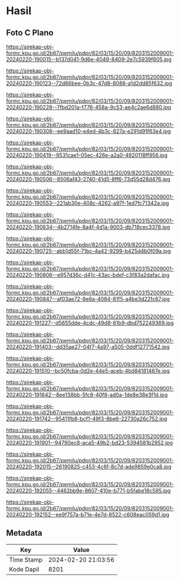 # Hasil

## Foto C Plano

https://sirekap-obj-formc.kpu.go.id/2b67/pemilu/pdpr/82/03/15/20/09/8203152009001-20240220-190015--b137d041-9d6e-4049-8409-2e7c5939f605.jpg

https://sirekap-obj-formc.kpu.go.id/2b67/pemilu/pdpr/82/03/15/20/09/8203152009001-20240220-190123--72d86bee-0b3c-47d8-8088-a1d2dd85f632.jpg

https://sirekap-obj-formc.kpu.go.id/2b67/pemilu/pdpr/82/03/15/20/09/8203152009001-20240220-190228--7fbd201a-f776-458a-9c53-ae4c2ae6d880.jpg

https://sirekap-obj-formc.kpu.go.id/2b67/pemilu/pdpr/82/03/15/20/09/8203152009001-20240220-190308--ee9aad10-e4ed-4b3c-827a-e291d91f63e4.jpg

https://sirekap-obj-formc.kpu.go.id/2b67/pemilu/pdpr/82/03/15/20/09/8203152009001-20240220-190419--9531cae1-05ec-426e-a2a0-4920118ff956.jpg

https://sirekap-obj-formc.kpu.go.id/2b67/pemilu/pdpr/82/03/15/20/09/8203152009001-20240220-190506--8506af43-2740-41d5-8ff6-73d55d28d476.jpg

https://sirekap-obj-formc.kpu.go.id/2b67/pemilu/pdpr/82/03/15/20/09/8203152009001-20240220-190553--221ab30e-408c-4262-a97f-1ed7fc71342a.jpg

https://sirekap-obj-formc.kpu.go.id/2b67/pemilu/pdpr/82/03/15/20/09/8203152009001-20240220-190634--4b2714fe-8a4f-4d1a-9003-db718cec3378.jpg

https://sirekap-obj-formc.kpu.go.id/2b67/pemilu/pdpr/82/03/15/20/09/8203152009001-20240220-190725--abb1d55f-71bc-4a42-9299-b425d4b0f09a.jpg

https://sirekap-obj-formc.kpu.go.id/2b67/pemilu/pdpr/82/03/15/20/09/8203152009001-20240220-190806--e957d36c-d41c-43ac-bdef-c3f83a2dafac.jpg

https://sirekap-obj-formc.kpu.go.id/2b67/pemilu/pdpr/82/03/15/20/09/8203152009001-20240220-190847--af03ae72-8e6a-4084-81f5-a4be3d22fc67.jpg

https://sirekap-obj-formc.kpu.go.id/2b67/pemilu/pdpr/82/03/15/20/09/8203152009001-20240220-191227--d5655dde-4cdc-49d8-81b9-dbd752249369.jpg

https://sirekap-obj-formc.kpu.go.id/2b67/pemilu/pdpr/82/03/15/20/09/8203152009001-20240220-191403--dd35ae27-04f7-4a97-a505-0ddf12771542.jpg

https://sirekap-obj-formc.kpu.go.id/2b67/pemilu/pdpr/82/03/15/20/09/8203152009001-20240220-191510--bc50fcba-0d2e-44e5-aceb-4bd84181487e.jpg

https://sirekap-obj-formc.kpu.go.id/2b67/pemilu/pdpr/82/03/15/20/09/8203152009001-20240220-191642--8ee138bb-5fc8-40f8-ad0a-1de8e38e3f1d.jpg

https://sirekap-obj-formc.kpu.go.id/2b67/pemilu/pdpr/82/03/15/20/09/8203152009001-20240220-191742--95411fb8-bcf1-49f3-8be6-22730a26c752.jpg

https://sirekap-obj-formc.kpu.go.id/2b67/pemilu/pdpr/82/03/15/20/09/8203152009001-20240220-191901--94790ec8-aca5-49b2-bd23-5394581b2952.jpg

https://sirekap-obj-formc.kpu.go.id/2b67/pemilu/pdpr/82/03/15/20/09/8203152009001-20240220-192015--26190825-c453-4c6f-8c7d-ade9859e0ca8.jpg

https://sirekap-obj-formc.kpu.go.id/2b67/pemilu/pdpr/82/03/15/20/09/8203152009001-20240220-192055--4462bb9e-8607-410e-b771-b5fabe18c595.jpg

https://sirekap-obj-formc.kpu.go.id/2b67/pemilu/pdpr/82/03/15/20/09/8203152009001-20240220-192152--ee9f757a-b71e-4e7d-8522-c608eac059d1.jpg


## Metadata

| Key        | Value               |
| ---------- | ------------------- |
| Time Stamp | 2024-02-20 21:03:56 |
| Kode Dapil | 8201                |



